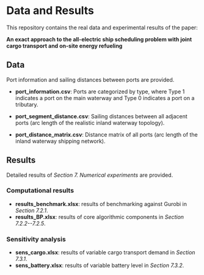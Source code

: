 # Data and Results
This repository contains the real data and experimental results of the paper: 

**An exact approach to the all-electric ship scheduling problem with joint cargo transport and on-site energy refueling**

## Data
Port information and sailing distances between ports are provided.

* **port_information.csv**:
Ports are categorized by type, where Type 1 indicates a port on the main waterway and Type 0 indicates a port on a tributary.

*  **port_segment_distance.csv**:
Sailing distances between all adjacent ports (arc length of the realistic inland waterway topology).
 
*  **port_distance_matrix.csv**:
Distance matrix of all ports (arc length of the inland waterway shipping network).

## Results
Detailed results of *Section 7. Numerical experiments* are provided.

### Computational results

* **results_benchmark.xlsx**: results of benchmarking against Gurobi in *Section 7.2.1*.
* **results_BP.xlsx**: results of core algorithmic components in *Section 7.2.2--7.2.5*.

### Sensitivity analysis
* **sens_cargo.xlsx**: results of variable cargo transport demand in *Section 7.3.1*.
* **sens_battery.xlsx**: results of variable battery level in *Section 7.3.2*.

